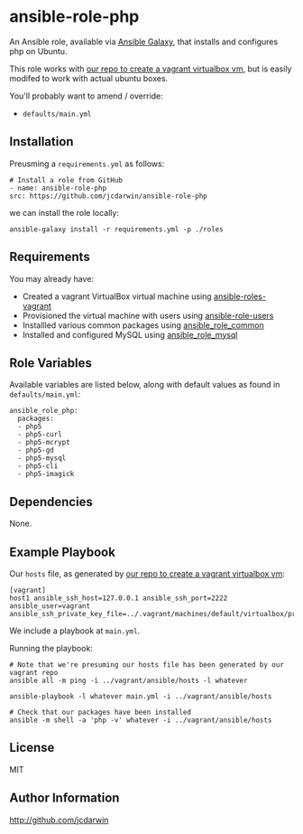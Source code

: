ansible-role-php
================

An Ansible role, available via [Ansible Galaxy](https://galaxy.ansible.com), that installs and configures php on Ubuntu.

This role works with [our repo to create a vagrant virtualbox vm](https://github.com/jcdarwin/ansible-roles-vagrant), but is easily modifed to work with actual ubuntu boxes.

You'll probably want to amend / override:

* `defaults/main.yml`

Installation
------------

Preusming a `requirements.yml` as follows:

    # Install a role from GitHub
    - name: ansible-role-php
    src: https://github.com/jcdarwin/ansible-role-php

we can install the role locally:

    ansible-galaxy install -r requirements.yml -p ./roles


Requirements
------------

You may already have:

* Created a vagrant VirtualBox virtual machine using [ansible-roles-vagrant](https://github.com/jcdarwin/ansible-role-users)
* Provisioned the virtual machine with users using [ansible-role-users](https://github.com/jcdarwin/ansible-role-users)
* Installled various common packages using [ansible_role_common](https://github.com/jcdarwin/ansible-role-common)
* Installed and configured MySQL using [ansible_role_mysql](https://github.com/jcdarwin/ansible-role-mysql)

Role Variables
--------------

Available variables are listed below, along with default values as found in `defaults/main.yml`:

    ansible_role_php:
      packages:
      - php5
      - php5-curl
      - php5-mcrypt
      - php5-gd
      - php5-mysql
      - php5-cli
      - php5-imagick

Dependencies
------------

None.

Example Playbook
----------------

Our `hosts` file, as generated by [our repo to create a vagrant virtualbox vm](https://github.com/jcdarwin/ansible-roles-vagrant):

    [vagrant]
    host1 ansible_ssh_host=127.0.0.1 ansible_ssh_port=2222 ansible_user=vagrant ansible_ssh_private_key_file=../.vagrant/machines/default/virtualbox/private_key

We include a playbook at `main.yml`.

Running the playbook:

    # Note that we're presuming our hosts file has been generated by our vagrant repo
    ansible all -m ping -i ../vagrant/ansible/hosts -l whatever

    ansible-playbook -l whatever main.yml -i ../vagrant/ansible/hosts

    # Check that our packages have been installed
    ansible -m shell -a 'php -v' whatever -i ../vagrant/ansible/hosts

License
-------

MIT

Author Information
------------------

http://github.com/jcdarwin
